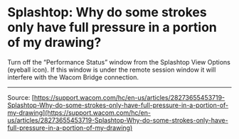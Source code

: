 # Splashtop: Why do some strokes only have full pressure in a portion of my drawing?

Turn off the “Performance Status” window from the Splashtop View Options (eyeball icon). If this window is under the remote session window it will interfere with the Wacom Bridge connection.

---
Source: [https://support.wacom.com/hc/en-us/articles/28273655453719-Splashtop-Why-do-some-strokes-only-have-full-pressure-in-a-portion-of-my-drawing](https://support.wacom.com/hc/en-us/articles/28273655453719-Splashtop-Why-do-some-strokes-only-have-full-pressure-in-a-portion-of-my-drawing)
